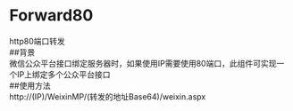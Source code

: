 # Forward80
http80端口转发  
##背景  
微信公众平台接口绑定服务器时，如果使用IP需要使用80端口，此组件可实现一个IP上绑定多个公众平台接口  
##使用方法  
http://(IP)/WeixinMP/(转发的地址Base64)/weixin.aspx
